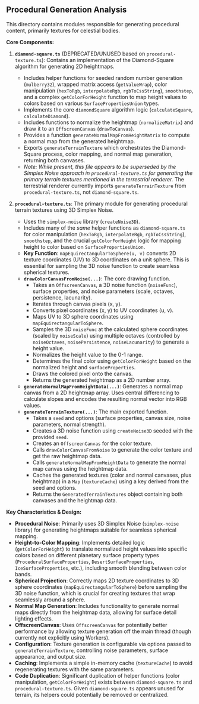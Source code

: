 ## Procedural Generation Analysis

This directory contains modules responsible for generating procedural content, primarily textures for celestial bodies.

**Core Components:**

1.  **`diamond-square.ts`** (DEPRECATED/UNUSED based on `procedural-texture.ts`): Contains an implementation of the Diamond-Square algorithm for generating 2D heightmaps.
    *   Includes helper functions for seeded random number generation (`mulberry32`), wrapped matrix access (`getValueWrap`), color manipulation (`hexToRgb`, `interpolateRgb`, `rgbToCssString`), `smoothstep`, and a complex `getColorForHeight` function to map height values to colors based on various `SurfacePropertiesUnion` types.
    *   Implements the core `diamondSquare` algorithm logic (`calculateSquare`, `calculateDiamond`).
    *   Includes functions to normalize the heightmap (`normalizeMatrix`) and draw it to an `OffscreenCanvas` (`drawToCanvas`).
    *   Provides a function `generateNormalMapFromHeightMatrix` to compute a normal map from the generated heightmap.
    *   Exports `generateTerrainTexture` which orchestrates the Diamond-Square process, color mapping, and normal map generation, returning both canvases.
    *   *Note: While present, this file appears to be superseded by the Simplex Noise approach in `procedural-texture.ts` for generating the primary terrain textures mentioned in the terrestrial renderer.* The terrestrial renderer currently imports `generateTerrainTexture` from `procedural-texture.ts`, not `diamond-square.ts`.

2.  **`procedural-texture.ts`**: The primary module for generating procedural terrain textures using 3D Simplex Noise.
    *   Uses the `simplex-noise` library (`createNoise3D`).
    *   Includes many of the *same* helper functions as `diamond-square.ts` for color manipulation (`hexToRgb`, `interpolateRgb`, `rgbToCssString`), `smoothstep`, and the crucial `getColorForHeight` logic for mapping height to color based on `SurfacePropertiesUnion`.
    *   **Key Function**: `mapEquirectangularToSphere(u, v)` converts 2D texture coordinates (UV) to 3D coordinates on a unit sphere. This is essential for sampling the 3D noise function to create seamless spherical textures.
    *   **`drawColorCanvasFromNoise(...)`**: The core drawing function.
        *   Takes an `OffscreenCanvas`, a 3D noise function (`noiseFunc`), surface properties, and noise parameters (scale, octaves, persistence, lacunarity).
        *   Iterates through canvas pixels (x, y).
        *   Converts pixel coordinates (x, y) to UV coordinates (u, v).
        *   Maps UV to 3D sphere coordinates using `mapEquirectangularToSphere`.
        *   Samples the 3D `noiseFunc` at the calculated sphere coordinates (scaled by `noiseScale`) using multiple octaves (controlled by `noiseOctaves`, `noisePersistence`, `noiseLacunarity`) to generate a height value.
        *   Normalizes the height value to the 0-1 range.
        *   Determines the final color using `getColorForHeight` based on the normalized height and `surfaceProperties`.
        *   Draws the colored pixel onto the canvas.
        *   Returns the generated heightmap as a 2D number array.
    *   **`generateNormalMapFromHeightData(...)`**: Generates a normal map canvas from a 2D heightmap array. Uses central differencing to calculate slopes and encodes the resulting normal vector into RGB values.
    *   **`generateTerrainTexture(...)`**: The main exported function.
        *   Takes a `seed` and options (surface properties, canvas size, noise parameters, normal strength).
        *   Creates a 3D noise function using `createNoise3D` seeded with the provided `seed`.
        *   Creates an `OffscreenCanvas` for the color texture.
        *   Calls `drawColorCanvasFromNoise` to generate the color texture and get the raw heightmap data.
        *   Calls `generateNormalMapFromHeightData` to generate the normal map canvas using the heightmap data.
        *   Caches the generated textures (color and normal canvases, plus heightmap) in a `Map` (`textureCache`) using a key derived from the seed and options.
        *   Returns the `GeneratedTerrainTextures` object containing both canvases and the heightmap data.

**Key Characteristics & Design:**

*   **Procedural Noise**: Primarily uses 3D Simplex Noise (`simplex-noise` library) for generating heightmaps suitable for seamless spherical mapping.
*   **Height-to-Color Mapping**: Implements detailed logic (`getColorForHeight`) to translate normalized height values into specific colors based on different planetary surface property types (`ProceduralSurfaceProperties`, `DesertSurfaceProperties`, `IceSurfaceProperties`, etc.), including smooth blending between color bands.
*   **Spherical Projection**: Correctly maps 2D texture coordinates to 3D sphere coordinates (`mapEquirectangularToSphere`) before sampling the 3D noise function, which is crucial for creating textures that wrap seamlessly around a sphere.
*   **Normal Map Generation**: Includes functionality to generate normal maps directly from the heightmap data, allowing for surface detail lighting effects.
*   **OffscreenCanvas**: Uses `OffscreenCanvas` for potentially better performance by allowing texture generation off the main thread (though currently not explicitly using Workers).
*   **Configuration**: Texture generation is configurable via options passed to `generateTerrainTexture`, controlling noise parameters, surface appearance, and output size.
*   **Caching**: Implements a simple in-memory cache (`textureCache`) to avoid regenerating textures with the same parameters.
*   **Code Duplication**: Significant duplication of helper functions (color manipulation, `getColorForHeight`) exists between `diamond-square.ts` and `procedural-texture.ts`. Given `diamond-square.ts` appears unused for terrain, its helpers could potentially be removed or centralized. 